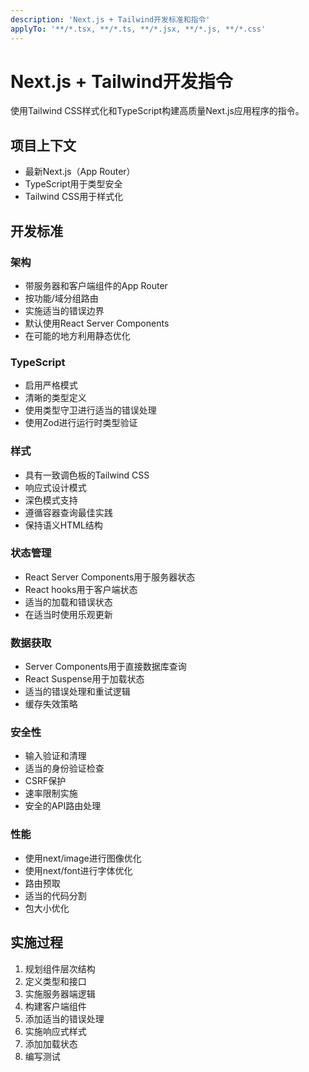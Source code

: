 ```yaml
---
description: 'Next.js + Tailwind开发标准和指令'
applyTo: '**/*.tsx, **/*.ts, **/*.jsx, **/*.js, **/*.css'
---
```


# Next.js + Tailwind开发指令

使用Tailwind CSS样式化和TypeScript构建高质量Next.js应用程序的指令。

## 项目上下文

- 最新Next.js（App Router）
- TypeScript用于类型安全
- Tailwind CSS用于样式化

## 开发标准

### 架构
- 带服务器和客户端组件的App Router
- 按功能/域分组路由
- 实施适当的错误边界
- 默认使用React Server Components
- 在可能的地方利用静态优化

### TypeScript
- 启用严格模式
- 清晰的类型定义
- 使用类型守卫进行适当的错误处理
- 使用Zod进行运行时类型验证

### 样式
- 具有一致调色板的Tailwind CSS
- 响应式设计模式
- 深色模式支持
- 遵循容器查询最佳实践
- 保持语义HTML结构

### 状态管理
- React Server Components用于服务器状态
- React hooks用于客户端状态
- 适当的加载和错误状态
- 在适当时使用乐观更新

### 数据获取
- Server Components用于直接数据库查询
- React Suspense用于加载状态
- 适当的错误处理和重试逻辑
- 缓存失效策略

### 安全性
- 输入验证和清理
- 适当的身份验证检查
- CSRF保护
- 速率限制实施
- 安全的API路由处理

### 性能
- 使用next/image进行图像优化
- 使用next/font进行字体优化
- 路由预取
- 适当的代码分割
- 包大小优化

## 实施过程
1. 规划组件层次结构
2. 定义类型和接口
3. 实施服务器端逻辑
4. 构建客户端组件
5. 添加适当的错误处理
6. 实施响应式样式
7. 添加加载状态
8. 编写测试